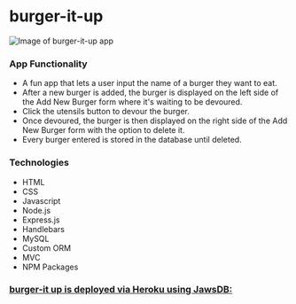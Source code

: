 # burger-it-up

![Image of burger-it-up app](burger-it-up-image.png)


### App Functionality

- A fun app that lets a user input the name of a burger they want to eat.
- After a new burger is added, the burger is displayed on the left side of the Add New Burger form where it's waiting to be devoured.
- Click the utensils button to devour the burger. 
- Once devoured, the burger is then displayed on the right side of the Add New Burger form with the option to delete it. 
- Every burger entered is stored in the database until deleted. 

### Technologies

- HTML
- CSS
- Javascript
- Node.js
- Express.js
- Handlebars
- MySQL
- Custom ORM
- MVC
- NPM Packages



### [burger-it up is deployed via Heroku using JawsDB:](https://sheltered-plateau-32771.herokuapp.com/) 




